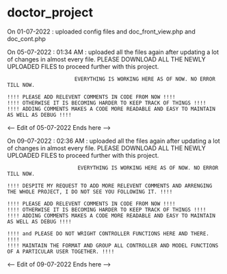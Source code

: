 # doctor_project

On 01-07-2022 : uploaded config files and doc_front_view.php and doc_cont.php

On 05-07-2022 : 01:34 AM : uploaded all the files again after updating a lot of changes in almost every file. PLEASE DOWNLOAD ALL THE NEWLY UPLOADED FILES to 
                          proceed further with this project.
                          
                          EVERYTHING IS WORKING HERE AS OF NOW. NO ERROR TILL NOW. 

    !!!! PLEASE ADD RELEVENT COMMENTS IN CODE FROM NOW !!!!
    !!!! OTHERWISE IT IS BECOMING HARDER TO KEEP TRACK OF THINGS !!!!
    !!!! ADDING COMMENTS MAKES A CODE MORE READABLE AND EASY TO MAINTAIN AS WELL AS DEBUG !!!!
    
<-- Edit of 05-07-2022 Ends here -->

On 09-07-2022 : 02:36 AM : uploaded all the files again after updating a lot of changes in almost every file. PLEASE DOWNLOAD ALL THE NEWLY UPLOADED FILES to 
                           proceed further with this project.
                          
                           EVERYTHING IS WORKING HERE AS OF NOW. NO ERROR TILL NOW.
    
    !!!! DESPITE MY REQUEST TO ADD MORE RELEVENT COMMENTS AND ARRENGING THE WHOLE PROJECT, I DO NOT SEE YOU FOLLOWING IT. !!!!
    
    !!!! PLEASE ADD RELEVENT COMMENTS IN CODE FROM NOW !!!!
    !!!! OTHERWISE IT IS BECOMING HARDER TO KEEP TRACK OF THINGS !!!!
    !!!! ADDING COMMENTS MAKES A CODE MORE READABLE AND EASY TO MAINTAIN AS WELL AS DEBUG !!!!
    
    !!!! and PLEASE DO NOT WRIGHT CONTROLLER FUNCTIONS HERE AND THERE. !!!! 
    !!!! MAINTAIN THE FORMAT AND GROUP ALL CONTROLLER AND MODEL FUNCTIONS OF A PARTICULAR USER TOGETHER. !!!!

<-- Edit of 09-07-2022 Ends here -->
